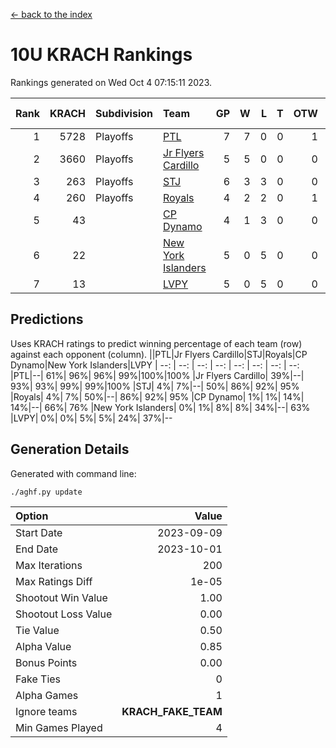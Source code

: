 [<- back to the index](readme.md)
# 10U KRACH Rankings
Rankings generated on Wed Oct  4 07:15:11 2023.

Rank|KRACH|Subdivision|Team|GP|W|L|T|OTW|OTL|SoS|Exp Wins|Win Diff
---:|---:|:---|:---|---:|---:|---:|---:|---:|---:|---:|---:|---:
1|5728|Playoffs|[PTL](https://gamesheetstats.com/seasons/3663/teams/140791/schedule)|7|7|0|0|1|0|112|7.8|-0.0
2|3660|Playoffs|[Jr Flyers Cardillo](https://gamesheetstats.com/seasons/3663/teams/140794/schedule)|5|5|0|0|0|0|97|5.9|0.0
3|263|Playoffs|[STJ](https://gamesheetstats.com/seasons/3663/teams/140792/schedule)|6|3|3|0|0|0|2172|3.9|0.0
4|260|Playoffs|[Royals](https://gamesheetstats.com/seasons/3663/teams/140796/schedule)|4|2|2|0|1|0|1893|2.9|0.0
5|43||[CP Dynamo](https://gamesheetstats.com/seasons/3663/teams/140795/schedule)|4|1|3|0|0|1|1255|1.9|0.0
6|22||[New York Islanders](https://gamesheetstats.com/seasons/3663/teams/140793/schedule)|5|0|5|0|0|1|2608|0.9|0.0
7|13||[LVPY](https://gamesheetstats.com/seasons/3663/teams/140790/schedule)|5|0|5|0|0|0|2227|0.9|0.0

## Predictions
Uses KRACH ratings to predict winning percentage of each team (row) against each opponent (column).
||PTL|Jr Flyers Cardillo|STJ|Royals|CP Dynamo|New York Islanders|LVPY
| --: | --: | --: | --: | --: | --: | --: | --: 
|PTL|--| 61%| 96%| 96%| 99%|100%|100%
|Jr Flyers Cardillo| 39%|--| 93%| 93%| 99%| 99%|100%
|STJ|  4%|  7%|--| 50%| 86%| 92%| 95%
|Royals|  4%|  7%| 50%|--| 86%| 92%| 95%
|CP Dynamo|  1%|  1%| 14%| 14%|--| 66%| 76%
|New York Islanders|  0%|  1%|  8%|  8%| 34%|--| 63%
|LVPY|  0%|  0%|  5%|  5%| 24%| 37%|--

## Generation Details

Generated with command line:
```
./aghf.py update
```

| Option | Value |
| :----- | ----: |
| Start Date | 2023-09-09 |
| End Date | 2023-10-01 |
| Max Iterations | 200 |
| Max Ratings Diff | 1e-05 |
| Shootout Win Value | 1.00 |
| Shootout Loss Value | 0.00 |
| Tie Value | 0.50 |
| Alpha Value | 0.85 |
| Bonus Points | 0.00 |
| Fake Ties | 0 |
| Alpha Games | 1 |
| Ignore teams | __KRACH_FAKE_TEAM__ |
| Min Games Played | 4 |

